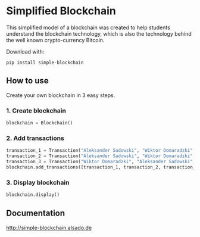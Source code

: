 # Simplified Blockchain

This simplified model of a blockchain was created to help students understand the blockchain technology, which is also the technology behind the well known crypto-currency Bitcoin.

Download with:
```
pip install simple-blockchain
```

## How to use
Create your own blockchain in 3 easy steps.

### 1. Create blockchain
```python
blockchain = Blockchain()
```
### 2. Add transactions
```python
transaction_1 = Transaction("Aleksander Sadowski", "Wiktor Domaradzki", 1.00)
transaction_2 = Transaction("Aleksander Sadowski", "Wiktor Domaradzki", 2.50)
transaction_3 = Transaction("Wiktor Domaradzki", "Aleksander Sadowski", 3.50)
blockchain.add_transactions([transaction_1, transaction_2, transaction_3])
```
### 3. Display blockchain
```python
blockchain.display()
```

## Documentation
http://simple-blockchain.alsado.de
